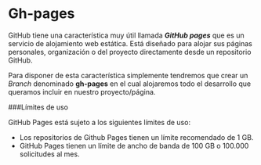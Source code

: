 # Gh-pages

GitHub tiene una característica muy útil llamada ***GitHub pages*** que es un servicio de alojamiento web estática. Está diseñado para alojar sus páginas personales, organización o del proyecto directamente desde un repositorio GitHub.


Para disponer de esta característica simplemente tendremos que crear un *Branch* denominado **gh-pages** en el cual alojaremos todo el desarrollo que queramos incluir en nuestro proyecto/página.

###Límites de uso

GitHub Pages está sujeto a los siguientes límites de uso:

 - Los repositorios de Github Pages tienen un límite recomendado de 1 GB.
 - GitHub Pages tienen un límite de ancho de banda de 100 GB o 100.000 solicitudes al mes.